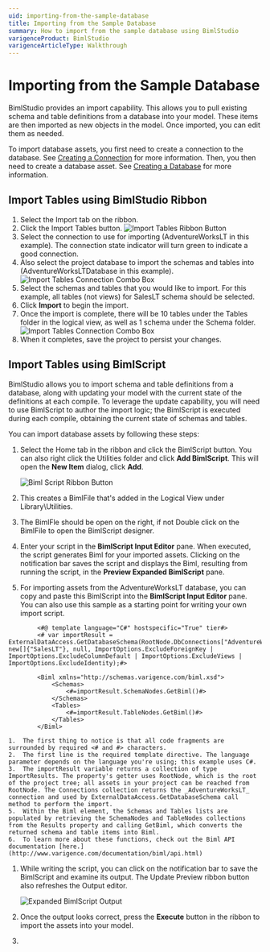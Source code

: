 ```yaml
---
uid: importing-from-the-sample-database
title: Importing from the Sample Database
summary: How to import from the sample database using BimlStudio
varigenceProduct: BimlStudio
varigenceArticleType: Walkthrough
---
```

# Importing from the Sample Database

BimlStudio provides an import capability. This allows you to pull existing schema and table definitions from a database into your model. These items are then imported as new objects in the model. Once imported, you can edit them as needed.

To import database assets, you first need to create a connection to the database. See [Creating a Connection](creating-a-new-connection.md) for more information. Then, you then need to create a database asset. See [Creating a Database](creating-a-new-database.md) for more information.

## Import Tables using BimlStudio Ribbon

1. Select the Import tab on the ribbon.
1. Click the Import Tables button.
    ![Import Tables Ribbon Button](https://varigencecom.blob.core.windows.net/images-mistdocumentation/005_Step02.png)
1. Select the connection to use for importing (AdventureWorksLT in this example). The connection state indicator will turn green to indicate a good connection.
1. Also select the project database to import the schemas and tables into (AdventureWorksLTDatabase in this example).
    ![Import Tables Connection Combo Box](https://varigencecom.blob.core.windows.net/images-mistdocumentation/005_Step03.png)
1. Select the schemas and tables that you would like to import. For this example, all tables (not views) for SalesLT schema should be selected.
1. Click **Import** to begin the import.
1. Once the import is complete, there will be 10 tables under the Tables folder in the logical view, as well as 1 schema under the Schema folder.
    ![Import Tables Connection Combo Box](https://varigencecom.blob.core.windows.net/images-mistdocumentation/005_Step04.png)
1. When it completes, save the project to persist your changes.

## Import Tables using BimlScript

BimlStudio allows you to import schema and table definitions from a database, along with updating your model with the current state of the definitions at each compile. To leverage the update capability, you will need to use BimlScript to author the import logic; the BimlScript is executed during each compile, obtaining the current state of schemas and tables.

You can import database assets by following these steps:

1. Select the Home tab in the ribbon and click the BimlScript button. You can also right click the Utilities folder and click **Add BimlScript**. This will open the **New Item** dialog, click **Add**.

    ![Biml Script Ribbon Button](https://varigencecom.blob.core.windows.net/images-mistdocumentation-importingtableswithbimlscript/005a_Step1.png)

1. This creates a BimlFile that's added in the Logical View under Library\Utilities.

1. The BimlFle should be open on the right, if not Double click on the BimlFile to open the BimlScript designer.

1. Enter your script in the **BimlScript Input Editor** pane. When executed, the script generates Biml for your imported assets. Clicking on the notification bar saves the script and displays the Biml, resulting from running the script, in the **Preview Expanded BimlScript** pane.

1. For importing assets from the AdventureWorksLT database, you can copy and paste this BimlScript into the **BimlScript Input Editor** pane. You can also use this sample as a starting point for writing your own import script.

``` biml
        <#@ template language="C#" hostspecific="True" tier#>
        <# var importResult = ExternalDataAccess.GetDatabaseSchema(RootNode.DbConnections["AdventureWorksLT"], new[]{"SalesLT"}, null, ImportOptions.ExcludeForeignKey | ImportOptions.ExcludeColumnDefault | ImportOptions.ExcludeViews | ImportOptions.ExcludeIdentity);#>

        <Biml xmlns="http://schemas.varigence.com/biml.xsd">
            <Schemas>
                <#=importResult.SchemaNodes.GetBiml()#>
            </Schemas>
            <Tables>
                <#=importResult.TableNodes.GetBiml()#>
            </Tables>
        </Biml>
```

    1.  The first thing to notice is that all code fragments are surrounded by required <# and #> characters.
    2.  The first line is the required template directive. The language parameter depends on the language you're using; this example uses C#.
    3.  The importResult variable returns a collection of type ImportResults. The property's getter uses RootNode, which is the root of the project tree; all assets in your project can be reached from RootNode. The Connections collection returns the _AdventureWorksLT_ connection and used by ExternalDataAccess.GetDatabaseSchema call method to perform the import.
    5.  Within the Biml element, the Schemas and Tables lists are populated by retrieving the SchemaNodes and TableNodes collections from the Results property and calling GetBiml, which converts the returned schema and table items into Biml.
    6.  To learn more about these functions, check out the Biml API documentation [here.](http://www.varigence.com/documentation/biml/api.html)
1. While writing the script, you can click on the notification bar to save the BimlScript and examine its output. The Update Preview ribbon button also refreshes the Output editor.

    ![Expanded BimlScript Output](https://varigencecom.blob.core.windows.net/images-mistdocumentation-importingtableswithbimlscript/005a_Step2.png)

1. Once the output looks correct, press the **Execute** button in the ribbon to import the assets into your model.
1. 